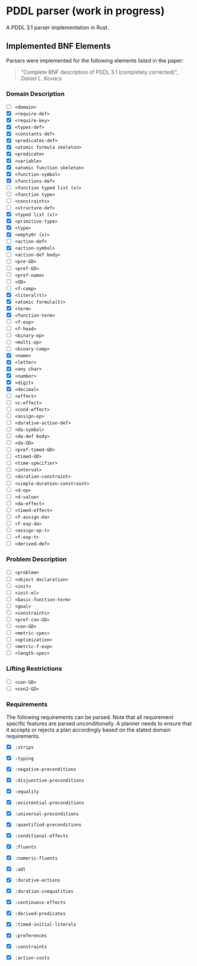 # PDDL parser (work in progress)

A PDDL 3.1 parser implementation in Rust.

## Implemented BNF Elements

Parsers were implemented for the following elements
listed in the paper:

> "Complete BNF description of PDDL 3.1 (completely corrected)",
> _Daniel L. Kovacs_

### Domain Description

- [ ] `<domain>`
- [x] `<require-def>`
- [x] `<require-key>`
- [x] `<types-def>`
- [x] `<constants-def>`
- [x] `<predicates-def>`
- [x] `<atomic formula skeleton>`
- [x] `<predicate>`
- [x] `<variable>`
- [x] `<atomic function skeleton>`
- [x] `<function-symbol>`
- [x] `<functions-def>`
- [ ] `<function typed list (x)>`
- [ ] `<function type>`
- [ ] `<constraints>`
- [ ] `<structure-def>`
- [x] `<typed list (x)>`
- [x] `<primitive-type>`
- [x] `<type>`
- [x] `<emptyOr (x)>`
- [ ] `<action-def>`
- [x] `<action-symbol>`
- [ ] `<action-def body>`
- [ ] `<pre-GD>`
- [ ] `<pref-GD>`
- [ ] `<pref-name>`
- [ ] `<GD>`
- [ ] `<f-comp>`
- [x] `<literal(t)>`
- [x] `<atomic formula(t)>`
- [x] `<term>`
- [x] `<function-term>`
- [ ] `<f-exp>`
- [ ] `<f-head>`
- [ ] `<binary-op>`
- [ ] `<multi-op>`
- [ ] `<binary-comp>`
- [x] `<name>`
- [x] `<letter>`
- [x] `<any char>`
- [x] `<number>`
- [x] `<digit>`
- [x] `<decimal>`
- [ ] `<effect>`
- [ ] `<c-effect>`
- [ ] `<cond-effect>`
- [ ] `<assign-op>`
- [ ] `<durative-action-def>`
- [ ] `<da-symbol>`
- [ ] `<da-def body>`
- [ ] `<da-GD>`
- [ ] `<pref-timed-GD>`
- [ ] `<timed-GD>`
- [ ] `<time-specifier>`
- [ ] `<interval>`
- [ ] `<duration-constraint>`
- [ ] `<simple-duration-constraint>`
- [ ] `<d-op>`
- [ ] `<d-value>`
- [ ] `<da-effect>`
- [ ] `<timed-effect>`
- [ ] `<f-assign-da>`
- [ ] `<f-exp-da>`
- [ ] `<assign-op-t>`
- [ ] `<f-exp-t>`
- [ ] `<derived-def>`

### Problem Description

- [ ] `<problem>`
- [ ] `<object declaration>`
- [ ] `<init>`
- [ ] `<init-el>`
- [ ] `<basic-function-term>`
- [ ] `<goal>`
- [ ] `<constraints>`
- [ ] `<pref-con-GD>`
- [ ] `<con-GD>`
- [ ] `<metric-spec>`
- [ ] `<optimization>`
- [ ] `<metric-f-exp>`
- [ ] `<length-spec>`

### Lifting Restrictions

- [ ] `<con-GD>`
- [ ] `<con2-GD>`

### Requirements

The following requirements can be parsed. Note that all
requirement specific features are parsed unconditionally. 
A planner needs to ensure that it accepts or rejects a 
plan accordingly based on the stated domain requirements.

- [x] `:strips`
- [x] `:typing`
- [x] `:negative-preconditions`
- [x] `:disjunctive-preconditions`
- [x] `:equality`
- [x] `:existential-preconditions`
- [x] `:universal-preconditions`
- [x] `:quantified-preconditions`
- [x] `:conditional-effects`
- [x] `:fluents`
- [x] `:numeric-fluents`
- [x] `:adl`
- [x] `:durative-actions`
- [x] `:duration-inequalities`
- [x] `:continuous-effects`
- [x] `:derived-predicates`
- [x] `:timed-initial-literals`
- [x] `:preferences`
- [x] `:constraints`
- [x] `:action-costs`

